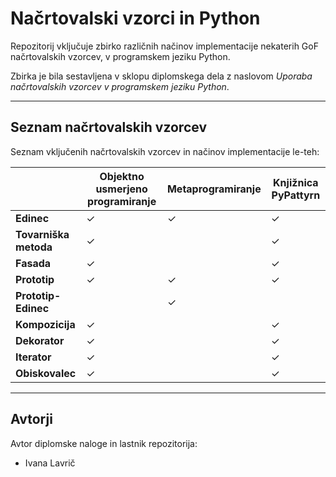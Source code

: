 # Načrtovalski vzorci in Python 

Repozitorij vključuje zbirko različnih načinov implementacije nekaterih GoF načrtovalskih vzorcev, v programskem jeziku Python.

Zbirka je bila sestavljena v sklopu diplomskega dela z naslovom *Uporaba načrtovalskih vzorcev v programskem jeziku Python*. 

---

## Seznam načrtovalskih vzorcev

Seznam vključenih načrtovalskih vzorcev in načinov implementacije le-teh:

|             | Objektno usmerjeno programiranje | Metaprogramiranje| Knjižnica PyPattyrn| 
| ----------- | ----------- |-----------|----------- | 
| **Edinec**  |✓       |✓| ✓| 
| **Tovarniška metoda**   | ✓        | | ✓ | 
| **Fasada**   | ✓    | | ✓| 
| **Prototip**   | ✓       | ✓| ✓| 
| **Prototip-Edinec**   |        | ✓| | 
| **Kompozicija**   | ✓        | | ✓| 
| **Dekorator**   | ✓      | | ✓| 
| **Iterator**   | ✓      | | ✓| 
| **Obiskovalec**   | ✓       | |✓ |  

---

## Avtorji

Avtor diplomske naloge in lastnik repozitorija:
- Ivana Lavrič 
